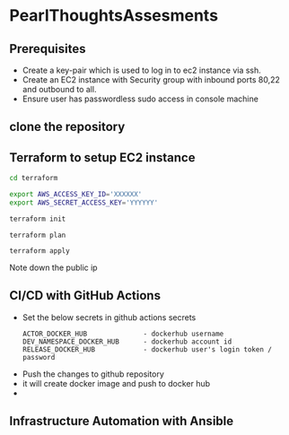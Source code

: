 # PearlThoughtsAssesments

## Prerequisites
* Create a key-pair which is used to log in to ec2 instance via ssh.
* Create an EC2 instance with Security group with inbound ports 80,22 and outbound to all.
* Ensure user has passwordless sudo access in console machine 

## clone the repository
## Terraform to setup EC2 instance

```bash
cd terraform
```
```bash
export AWS_ACCESS_KEY_ID='XXXXXX'
export AWS_SECRET_ACCESS_KEY='YYYYYY'
```

```bash
terraform init
```
```
terraform plan
```
```
terraform apply
```

Note down the public ip

## CI/CD with GitHub Actions

* Set the below secrets in github actions secrets
  ```
  ACTOR_DOCKER_HUB              - dockerhub username
  DEV_NAMESPACE_DOCKER_HUB      - dockerhub account id
  RELEASE_DOCKER_HUB            - dockerhub user's login token / password
  ```
* Push the changes to github repository
* it will create docker image and push to docker hub
* 

## Infrastructure Automation with Ansible
